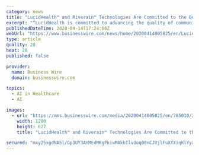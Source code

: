 ```yaml
---
category: news
title: "LucidHealth™ and Riverain™ Technologies Are Committed to the Delivery of Advanced Radiology Through Artificial Intelligence"
excerpt: "“LucidHealth is committed to advancing the quality of community radiology patient care by combining leading radiologist expertise with cutting edge Artificial Intelligence. Riverain’s ClearRead in ... designs advanced AI imaging software used by leading international healthcare organizations. Riverain ClearRead solutions significantly ..."
publishedDateTime: 2020-04-14T17:24:00Z
webUrl: "https://www.businesswire.com/news/home/20200414005825/en/LucidHealth™-Riverain™-Technologies-Committed-Delivery-Advanced-Radiology"
type: article
quality: 28
heat: 28
published: false

provider:
  name: Business Wire
  domain: businesswire.com

topics:
  - AI in Healthcare
  - AI

images:
  - url: "https://mms.businesswire.com/media/20200414005825/en/785010/23/Riverain_Technologies_Logo.jpg"
    width: 1200
    height: 627
    title: "LucidHealth™ and Riverain™ Technologies Are Committed to the Delivery of Advanced Radiology Through Artificial Intelligence"

secured: "mxy25xgdNA5l/Gp3UY3AYMEdMKgPkiwMAkbIlvUoq00nCJVjlFuXfXiqKlYyxIelblxNLrCVKNMYpu4xZ1lEiGvrVwqgXT94kJGlMSlwP6swcD3Z76X33y/O3kfD7RfUwgYj68Z+d7OjTrD6bUPtAwEkntNFP+xunfy0n88iNDZLhhMFwLDpnqyIcKDXwCy53tor8UCrEYXkfqFLp9RWeM+/l9YyX0mFZI0CS8kT8AlvDF6AnC3SGWFIsQDVptFUk+px4mcjLlWFZtHHt9/2zekNr7YsRhCRTp60dvyPssMZajpcHnZphYWiCBdkbNpqPxA9WjJy5iF9g/4eNNF1hXT09hjoy0dpAR9KcGjx1K7orJoSbBWQIqMkcu/s2jDrUTY6sMGBxt+sUOvmkbjQbahxwePJosaIUMJkYpp4SMnbjRhcxfrxeUfVg3S/jg+Evp+/Xw56kP92bbi3tRMKkTWyP7iRiXrvdz0N7m/kOIk=;8ppR9ynkGuQJRYkInnGu7Q=="
---
```


